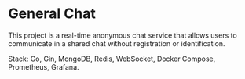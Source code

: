 # General Chat

This project is a real-time anonymous chat service that allows users to communicate in a shared chat without registration or identification.

Stack: Go, Gin, MongoDB, Redis, WebSocket, Docker Compose, Prometheus, Grafana.
